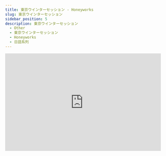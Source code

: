 ```yaml
---
title: 東京ウインターセッション - Honeyworks
slug: 東京ウインターセッション
sidebar_position: 5
description: 東京ウインターセッション
  - Other
  - 東京ウインターセッション
  - Honeyworks
  - 日語系列
---
```



<iframe width="100%" height="315" src="https://www.youtube.com/embed/PG_l2af31go" title="YouTube video player" frameborder="0" allow="accelerometer; autoplay; clipboard-write; encrypted-media; gyroscope; picture-in-picture; web-share" allowfullscreen></iframe>